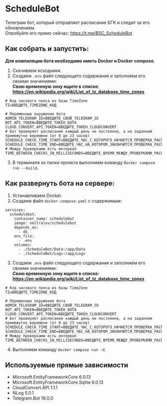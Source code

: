 # ScheduleBot
Телеграм бот, который отправляет расписание БГК и следит за его обновлением.  
Опробуйте его прямо сейчас: https://t.me/BSC_ScheduleBot

## Как собрать и запустить:
__Для компиляции бота необходимо иметь Docker и Docker compose.__
1. Скачиваем исходники.
2. Создаем `.env` файл следующего содержания и заполняем его своими значениями:  
__Свою временную зону ищите в списке: https://en.wikipedia.org/wiki/List_of_tz_database_time_zones__
```
# Код часового пояса из базы TimeZone
TZ=ВВЕДИТЕ_TIMEZONE_КОД

# Переменные окружения бота
ADMIN_TELEGRAM_ID=ВВЕДИТЕ_СВОЙ_TELEGRAM_ID
BOT_API_TOKEN=ВВЕДИТЕ_ТОКЕН_БОТА
CLOUD_CONVERT_API_TOKEN=ВВЕДИТЕ_ТОКЕН_CLOUDCONVERT
# Бот проверяет расписание каждый день не постоянно, а на заданном промежутке веремени (от 0 до 23 часов)
SCHEDULE_CHECK_TIME_START=ВВЕДИТЕ_ЧАС_С_КОТОРОГО_НАЧНЕТСЯ_ПРОВЕРКА_РАСПИСАНИЯ
SCHEDULE_CHECK_TIME_END=ВВЕДИТЕ_ЧАС_НА_КОТОРОМ_ЗАКОНЧИТСЯ_ПРОВЕРКА_РАСПИСАНИЯ
# Между проверками есть интервал 
TIME_BETWEEN_CHECKS_IN_MILLISECONDS=ВВЕДИТЕ_ВРЕМЯ_МЕЖДУ_ПРОВЕРКАМИ_РАСПИСАНИЯ_В_МИЛЛИСЕКУНДАХ
```
3. В терминале из папки проекта выполняем команду `Docker compose run --build`.

## Как развернуть бота на сервере:
1. Устанавливаем Docker.
2. Создаем файл `docker-compose.yaml` с содержимым:
```
services:
  schedulebot:
    container_name: schedulebot
    image: neitralov/schedulebot
    depends_on: 
      - db
    env_file:
      - .env
    volumes:
      - ./ScheduleBot/Data:/app/Data
      - ./ScheduleBot/Logs:/app/Logs
```
3. Создаем `.env` файл следующего содержания и заполняем его своими значениями:  
__Свою временную зону ищите в списке: https://en.wikipedia.org/wiki/List_of_tz_database_time_zones__
```
# Код часового пояса из базы TimeZone
TZ=ВВЕДИТЕ_TIMEZONE_КОД

# Переменные окружения бота
ADMIN_TELEGRAM_ID=ВВЕДИТЕ_СВОЙ_TELEGRAM_ID
BOT_API_TOKEN=ВВЕДИТЕ_ТОКЕН_БОТА
CLOUD_CONVERT_API_TOKEN=ВВЕДИТЕ_ТОКЕН_CLOUDCONVERT
# Бот проверяет расписание каждый день не постоянно, а на заданном промежутке веремени (от 0 до 23 часов)
SCHEDULE_CHECK_TIME_START=ВВЕДИТЕ_ЧАС_С_КОТОРОГО_НАЧНЕТСЯ_ПРОВЕРКА_РАСПИСАНИЯ
SCHEDULE_CHECK_TIME_END=ВВЕДИТЕ_ЧАС_НА_КОТОРОМ_ЗАКОНЧИТСЯ_ПРОВЕРКА_РАСПИСАНИЯ
# Между проверками есть интервал 
TIME_BETWEEN_CHECKS_IN_MILLISECONDS=ВВЕДИТЕ_ВРЕМЯ_МЕЖДУ_ПРОВЕРКАМИ_РАСПИСАНИЯ_В_МИЛЛИСЕКУНДАХ
```
4. Выполняем команду `docker compose run -d`.

## Используемые прямые зависимости
- Microsoft.EntityFrameworkCore 6.0.13
- Microsoft.EntityFrameworkCore.Sqlite 6.0.13
- CloudConvert.API 1.1.1
- NLog 5.0.1
- Telegram.Bot 18.0.0
